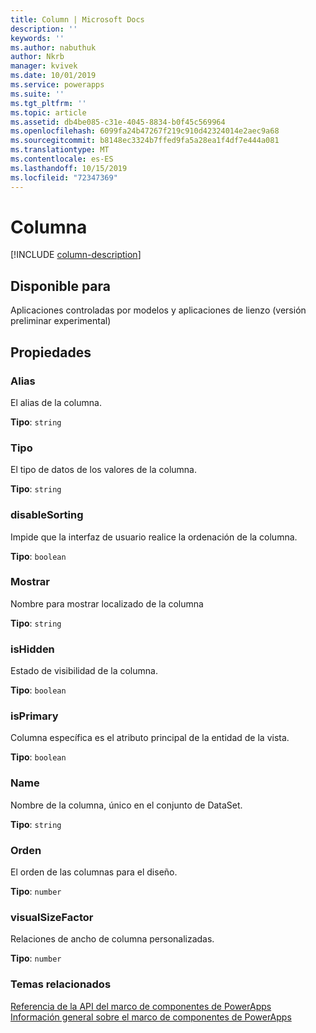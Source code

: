 ```yaml
---
title: Column | Microsoft Docs
description: ''
keywords: ''
ms.author: nabuthuk
author: Nkrb
manager: kvivek
ms.date: 10/01/2019
ms.service: powerapps
ms.suite: ''
ms.tgt_pltfrm: ''
ms.topic: article
ms.assetid: db4be085-c31e-4045-8834-b0f45c569964
ms.openlocfilehash: 6099fa24b47267f219c910d42324014e2aec9a68
ms.sourcegitcommit: b8148ec3324b7ffed9fa5a28ea1f4df7e444a081
ms.translationtype: MT
ms.contentlocale: es-ES
ms.lasthandoff: 10/15/2019
ms.locfileid: "72347369"
---
```

# <a name="column"></a>Columna

[!INCLUDE [column-description](includes/column-description.md)]

## <a name="available-for"></a>Disponible para 

Aplicaciones controladas por modelos y aplicaciones de lienzo (versión preliminar experimental)

## <a name="properties"></a>Propiedades

### <a name="alias"></a>Alias

El alias de la columna.

**Tipo**: `string`

### <a name="datatype"></a>Tipo

El tipo de datos de los valores de la columna.

**Tipo**: `string`

### <a name="disablesorting"></a>disableSorting

Impide que la interfaz de usuario realice la ordenación de la columna.

**Tipo**: `boolean`<br />

### <a name="displayname"></a>Mostrar

Nombre para mostrar localizado de la columna

**Tipo**: `string`

### <a name="ishidden"></a>isHidden

Estado de visibilidad de la columna.

**Tipo**: `boolean`<br />

### <a name="isprimary"></a>isPrimary

Columna específica es el atributo principal de la entidad de la vista.

**Tipo**: `boolean`<br />

### <a name="name"></a>Name

Nombre de la columna, único en el conjunto de DataSet.

**Tipo**: `string`

### <a name="order"></a>Orden

El orden de las columnas para el diseño.

**Tipo**: `number`

### <a name="visualsizefactor"></a>visualSizeFactor

Relaciones de ancho de columna personalizadas. 

**Tipo**: `number`


### <a name="related-topics"></a>Temas relacionados

[Referencia de la API del marco de componentes de PowerApps](../reference/index.md)<br/>
[Información general sobre el marco de componentes de PowerApps](../overview.md)